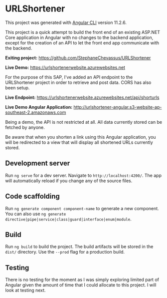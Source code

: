 
# URLShortener

This project was generated with [Angular CLI](https://github.com/angular/angular-cli) version 11.2.6.

This project is a quick attempt to build the front end of an existing ASP.NET Core application in Angular with no changes to the backend application, except for the creation of an API to let the front end app communicate with the backend.

**Exiting project:** https://github.com/StephaneChevassus/URLShortener

**Live Demo:** https://urlshortenerwebsite.azurewebsites.net

For the purpose of this SAP, I've added an API endpoint to the URLShortener project in order to retrieve and post data. CORS has also been setup.

**Live Endpoint:** https://urlshortenerwebsite.azurewebsites.net/api/shorturls

**Live Demo Angular Application:** http://urlshortener-angular.s3-website-ap-southeast-2.amazonaws.com

Being a demo, the API is not restricted at all. All data currently stored can be fetched by anyone.

Be aware that when you shorten a link using this Angular application, you will be redirected to a view that will display all shortened URLs currently stored.


  

## Development server

  

Run `ng serve` for a dev server. Navigate to `http://localhost:4200/`. The app will automatically reload if you change any of the source files.

  

## Code scaffolding

  

Run `ng generate component component-name` to generate a new component. You can also use `ng generate directive|pipe|service|class|guard|interface|enum|module`.

  

## Build

  

Run `ng build` to build the project. The build artifacts will be stored in the `dist/` directory. Use the `--prod` flag for a production build.

## Testing

There is no testing for the moment as I was simply exploring limited part of Angular given the amount of time that I could allocate to this project. I will look at testing next.
  
